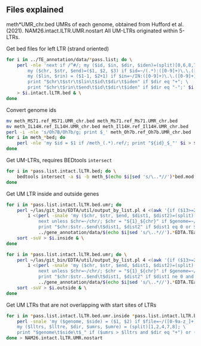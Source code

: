 ## Files explained
meth*UMR_chr.bed	UMRs of each genome, obtained from Hufford et al. (2021).
NAM26.intact.lLTR.UMR.nostart	All UM-LTRs originated within 5-LTRs.


Get bed files for left LTR (strand oriented)

```bash
for i in ../TE_annotation/data/*pass.list; do \
	perl -nle 'next if /^#/; my ($id, $in, $dir, $iden)=(split)[0,6,8,7]; \
		my ($chr, $str, $end)=($1, $2, $3) if $id=~/(.*):([0-9]+)\.\.([0-9]+)/; \
		my ($lin, $rin) = ($1-1, $2+1) if $in=~/IN:([0-9]+)\.\.([0-9]+)/; \
		print "$chr\t$str\t$lin\t$id\t$dir\t$iden" if $dir eq "+"; \
		print "$chr\t$rin\t$end\t$id\t$dir\t$iden" if $dir eq "-";' $i \
	> $i.intact.lLTR.bed & \
done
```


Convert genome ids

```bash
mv meth_MS71.ref_MS71.UMR_chr.bed meth_Ms71.ref_Ms71.UMR_chr.bed
mv meth_IL14H.ref_IL14H.UMR_chr.bed meth_Il14H.ref_Il14H.UMR_chr.bed
perl -i -nle 's/Oh7B/Oh7b/g; print $_' meth_Oh7b.ref_Oh7b.UMR_chr.bed
for i in meth_*bed; do 
	perl -nle 'my $id = $1 if /meth_(.*).ref/; print "${id}_$_"' $i > $i.mod & \
done
```


Get UM-LTRs, requires BEDtools `intersect`

```bash
for i in *pass.list.intact.lLTR.bed; do \
	bedtools intersect -a $i -b meth_$(echo $i|sed 's/\..*//')*bed.mod -wo > $i.umr & \
done
```


Get UM LTR inside and outside genes

```bash
for i in *pass.list.intact.lLTR.bed.umr; do 
	perl ~/las/git_bin/EDTA/util/output_by_list.pl 4 <(awk '{if ($13>=200) print $0}' $i) \
		1 <(perl -snale 'my ($chr, $str, $end, $dist1, $dist2)=(split)[0,1,2,10,16]; \
			next unless $chr=~/chr/; $chr = "${1}_${chr}" if $genome=~/([0-9a-z_]+)\..*/i; \
			print "$chr:$str..$end\t$dist1, $dist2" if $dist1 eq 0 or $dist2 eq 0' -- -genome=$i \
			../gene_annotation/data/$(echo $i|sed 's/\..*//').*EDTA.TEanno.gff3.intact.LTR.bed.genedist) | \
	sort -suV > $i.inside & \
done

for i in *pass.list.intact.lLTR.bed.umr; do \
	perl ~/las/git_bin/EDTA/util/output_by_list.pl 4 <(awk '{if ($13>=200) print $0}' $i) \
		1 <(perl -snale 'my ($chr, $str, $end, $dist1, $dist2)=(split)[0,1,2,10,16]; \
			next unless $chr=~/chr/; $chr = "${1}_${chr}" if $genome=~/([0-9a-z_]+)\..*/i; \
			print "$chr:$str..$end\t$dist1, $dist2" if $dist1 ne 0 and $dist2 ne 0' -- -genome=$i \
			../gene_annotation/data/$(echo $i|sed 's/\..*//').*EDTA.TEanno.gff3.intact.LTR.bed.genedist) | \
	sort -suV > $i.outside & \
done
```


Get UM LTRs that are not overlapping with start sites of LTRs

```bash
for i in *pass.list.intact.lLTR.bed.umr.inside *pass.list.intact.lLTR.bed.umr.outside; do \
	perl -snale 'my ($genome, $side) = ($1, $2) if $file=~/([0-9a-z_]+)\..*\.(inside|outside)$/i; \
	my ($lltrs, $lltre, $dir, $umrs, $umre) = (split)[1,2,4,7,8]; \
	print "$genome\t$side\t$_" if ($umrs > $lltrs and $dir eq "+") or ($umre < $lltre and $dir eq "-")' -- -file=$i $i ; \
done > NAM26.intact.lLTR.UMR.nostart
```

